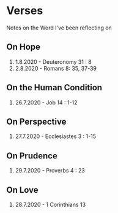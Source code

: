 # Verses
Notes on the Word I've been reflecting on

## On Hope
1. 1.8.2020 - Deuteronomy 31 : 8
2. 2.8.2020 - Romans 8: 35, 37-39

## On the Human Condition
1. 26.7.2020 - Job 14 : 1-12

## On Perspective
1. 27.7.2020 - Ecclesiastes 3 : 1-15

## On Prudence
1. 29.7.2020 - Proverbs 4 : 23

## On Love
1. 28.7.2020 - 1 Corinthians 13
